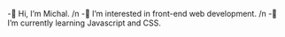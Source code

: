 -👋 Hi, I’m Michal. /n
-👀 I’m interested in front-end web development. /n
-🌱 I’m currently learning Javascript and CSS. 

